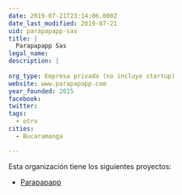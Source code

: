 ```yaml
---
date: 2019-07-21T23:14:06.000Z
date_last_modified: 2019-07-21
uid: parapapapp-sas
title: |
  Parapapapp Sas
legal_name: 
description: |
  
org_type: Empresa privada (no incluye startup)
website: www.parapapapp.com
year_founded: 2015
facebook: 
twitter: 
tags:
  - otro
cities: 
  - Bucaramanga

---
```


Esta organización tiene los siguientes proyectos:

- [Parapapapp](/proyectos/parapapapp)
